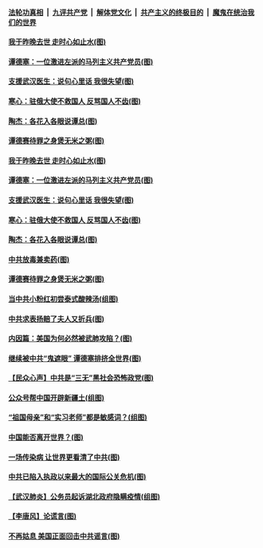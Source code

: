 

####  [法轮功真相](../../../../basic/blob/master/README.md?t=04210731) &nbsp;|&nbsp; [九评共产党](../../../../9ping.md/blob/master/README.md?t=04210731) &nbsp;|&nbsp; [解体党文化](../../../../jtdwh.md/blob/master/README.md?t=04210731)  &nbsp;|&nbsp; [共产主义的终极目的](../../../../gczydzjmd.md/blob/master/README.md?t=04210731) &nbsp;|&nbsp; [魔鬼在统治我们的世界](../../../../mgztzwmdsj.md/blob/master/README.md?t=04210731) 

#### [我于昨晚去世 走时心如止水(图)](../pages/p4/930376.md?t=04210731) 

#### [谭德塞：一位激进左派的马列主义共产党员(图)](../pages/p4/930367.md?t=04210731) 

#### [支援武汉医生：说句心里话 我很失望(图)](../pages/p4/930368.md?t=04210731) 

#### [寒心：驻俄大使不救国人 反骂国人不齿(图)](../pages/p4/930373.md?t=04210731) 

#### [陶杰：各花入各眼说谭总(图)](../pages/p4/930366.md?t=04210731) 

#### [谭德赛待罪之身煲无米之粥(图)](../pages/p4/930283.md?t=04210731) 

#### [我于昨晚去世 走时心如止水(图)](../pages/p4/930376.md?t=04210731) 

#### [谭德塞：一位激进左派的马列主义共产党员(图)](../pages/p4/930367.md?t=04210731) 

#### [支援武汉医生：说句心里话 我很失望(图)](../pages/p4/930368.md?t=04210731) 

#### [寒心：驻俄大使不救国人 反骂国人不齿(图)](../pages/p4/930373.md?t=04210731) 

#### [陶杰：各花入各眼说谭总(图)](../pages/p4/930366.md?t=04210731) 

#### [中共放毒兼卖药(图)](../pages/p4/930371.md?t=04210731) 

#### [谭德赛待罪之身煲无米之粥(图)](../pages/p4/930283.md?t=04210731) 

#### [当中共小粉红初尝泰式酸辣汤(组图)](../pages/p4/930274.md?t=04210731) 

#### [中共求表扬赔了夫人又折兵(图)](../pages/p4/930280.md?t=04210731) 

#### [内因篇：美国为何必然被武肺攻陷？(图)](../pages/p4/930194.md?t=04210731) 

#### [继续被中共“鬼遮眼” 谭德塞排挤全世界(图)](../pages/p4/930295.md?t=04210731) 

#### [【民众心声】中共是“三无”黑社会恐怖政党(图)](../pages/p4/930102.md?t=04210731) 

#### [公众号帮中国开辟新疆土(组图)](../pages/p4/930198.md?t=04210731) 

#### [“祖国母亲”和“实习老师”都是敏感词？(组图)](../pages/p4/930197.md?t=04210731) 

#### [中国能否离开世界？(图)](../pages/p4/930195.md?t=04210731) 

#### [一场传染病 让世界更看清了中共(图)](../pages/p4/930090.md?t=04210731) 

#### [中共已陷入执政以来最大的国际公关危机(图)](../pages/p4/930191.md?t=04210731) 

#### [【武汉肺炎】公务员起诉湖北政府隐瞒疫情(组图)](../pages/p4/930192.md?t=04210731) 

#### [【李唐风】论谎言(图)](../pages/p4/930185.md?t=04210731) 

#### [不再姑息 美国正面回击中共谣言(图)](../pages/p4/930081.md?t=04210731) 

